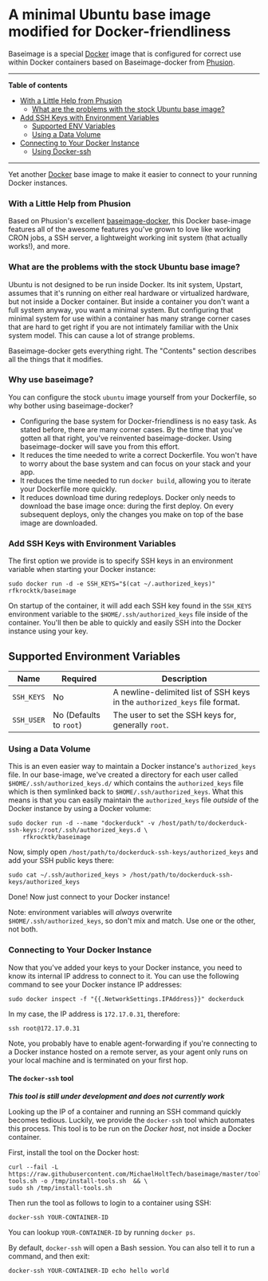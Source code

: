 # A minimal Ubuntu base image modified for Docker-friendliness

Baseimage is a special [Docker](https://www.docker.com) image that is configured for correct use within Docker containers based on Baseimage-docker from [Phusion](https://registry.hub.docker.com/u/phusion/baseimage/).

-----------------------------------------


**Table of contents**

 * [With a Little Help from Phusion](#phusion)
   * [What are the problems with the stock Ubuntu base image?](#stock_problems)
 * [Add SSH Keys with Environment Variables](#inspecting)
   * [Supported ENV Variables](#supported_env)
   * [Using a Data Volume](#ssh_data_volume)
 * [Connecting to Your Docker Instance](#login_ssh)
   * [Using Docker-ssh](#docker_ssh)

-----------------------------------------
Yet another [Docker](http://docker.io) base image to make it easier to connect to your
running Docker instances.

<a name="phusion"></a>
### With a Little Help from Phusion



Based on Phusion's excellent [baseimage-docker](https://github.com/phusion/baseimage-docker),
this Docker base-image features all of the awesome features you've grown to love like
working CRON jobs, a SSH server, a lightweight working init system (that actually works!),
and more.

<a name="stock_problems"></a>
### What are the problems with the stock Ubuntu base image?

Ubuntu is not designed to be run inside Docker. Its init system, Upstart, assumes that it's running on either real hardware or virtualized hardware, but not inside a Docker container. But inside a container you don't want a full system anyway, you want a minimal system. But configuring that minimal system for use within a container has many strange corner cases that are hard to get right if you are not intimately familiar with the Unix system model. This can cause a lot of strange problems.

Baseimage-docker gets everything right. The "Contents" section describes all the things that it modifies.

<a name="why_use"></a>
### Why use baseimage?

You can configure the stock `ubuntu` image yourself from your Dockerfile, so why bother using baseimage-docker?

 * Configuring the base system for Docker-friendliness is no easy task. As stated before, there are many corner cases. By the time that you've gotten all that right, you've reinvented baseimage-docker. Using baseimage-docker will save you from this effort.
 * It reduces the time needed to write a correct Dockerfile. You won't have to worry about the base system and can focus on your stack and your app.
 * It reduces the time needed to run `docker build`, allowing you to iterate your Dockerfile more quickly.
 * It reduces download time during redeploys. Docker only needs to download the base image once: during the first deploy. On every subsequent deploys, only the changes you make on top of the base image are downloaded.

<a name="add_ssh"></a>
### Add SSH Keys with Environment Variables

The first option we provide is to specify SSH keys in an environment variable when starting
your Docker instance:

    sudo docker run -d -e SSH_KEYS="$(cat ~/.authorized_keys)" rfkrocktk/baseimage

On startup of the container, it will add each SSH key found in the `SSH_KEYS`
environment variable to the `$HOME/.ssh/authorized_keys` file inside of the container. You'll
then be able to quickly and easily SSH into the Docker instance using your key.

<a name="supported_env"></a>
## Supported Environment Variables

| Name | Required | Description |
|------|----------|-------------|
| `SSH_KEYS` | No | A newline-delimited list of SSH keys in the `authorized_keys` file format. |
| `SSH_USER` | No (Defaults to `root`) | The user to set the SSH keys for, generally `root`. |

<a name="ssh_data_volume"></a>
### Using a Data Volume

This is an even easier way to maintain a Docker instance's `authorized_keys` file. In our base-image,
we've created a directory for each user called `$HOME/.ssh/authorized_keys.d/` which contains the `authorized_keys` file which is then symlinked back to `$HOME/.ssh/authorized_keys`. What this means
is that you can easily maintain the `authorized_keys` file _outside_ of the Docker instance by using
a Docker volume:

    sudo docker run -d --name "dockerduck" -v /host/path/to/dockerduck-ssh-keys:/root/.ssh/authorized_keys.d \
        rfkrocktk/baseimage

Now, simply open `/host/path/to/dockerduck-ssh-keys/authorized_keys` and add your SSH public keys there:

    sudo cat ~/.ssh/authorized_keys > /host/path/to/dockerduck-ssh-keys/authorized_keys

Done! Now just connect to your Docker instance!

Note: environment variables will _always_ overwrite `$HOME/.ssh/authorized_keys`, so don't mix and match. Use one or the other, not both.

<a name="login_ssh"></a>

### Connecting to Your Docker Instance

Now that you've added your keys to your Docker instance, you need to know its internal IP address to
connect to it. You can use the following command to see your Docker instance IP addresses:

    sudo docker inspect -f "{{.NetworkSettings.IPAddress}}" dockerduck

In my case, the IP address is `172.17.0.31`, therefore:

    ssh root@172.17.0.31

Note, you probably have to enable agent-forwarding if you're connecting to a Docker instance
hosted on a remote server, as your agent only runs on your local machine and is terminated on
your first hop.

<a name="docker_ssh"></a>
#### The `docker-ssh` tool
**_This tool is still under development and does not currently work_**

Looking up the IP of a container and running an SSH command quickly becomes tedious. Luckily, we provide the `docker-ssh` tool which automates this process. This tool is to be run on the *Docker host*, not inside a Docker container.

First, install the tool on the Docker host:

    curl --fail -L https://raw.githubusercontent.com/MichaelHoltTech/baseimage/master/tools/install-tools.sh -o /tmp/install-tools.sh  && \
    sudo sh /tmp/install-tools.sh

Then run the tool as follows to login to a container using SSH:

    docker-ssh YOUR-CONTAINER-ID

You can lookup `YOUR-CONTAINER-ID` by running `docker ps`.

By default, `docker-ssh` will open a Bash session. You can also tell it to run a command, and then exit:

    docker-ssh YOUR-CONTAINER-ID echo hello world
